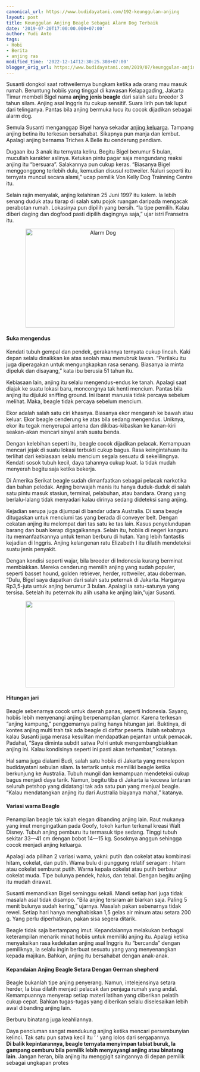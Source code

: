```yaml
---
canonical_url: https://www.budidayatani.com/192-keunggulan-anjing
layout: post
title: Keunggulan Anjing Beagle Sebagai Alarm Dog Terbaik
date: '2019-07-20T17:00:00.000+07:00'
author: Yudi Anto
tags:
- Hobi
- Berita
- anjing ras
modified_time: '2022-12-14T12:30:25.308+07:00'
blogger_orig_url: https://www.budidayatani.com/2019/07/keunggulan-anjing-beagle-sebagai-alarm.html
---
```


<p>Susanti dongkol saat rottweilernya bungkam ketika ada orang mau masuk rumah. Beruntung hobiis yang tinggal di kawasan Kelapagading, Jakarta Timur membeli Bigel nama <b>anjing jenis beagle</b> dari salah satu breeder 3 tahun silam. Anjing asal Inggris itu cukup sensitif. Suara lirih pun tak luput dari telinganya. Pantas bila anjing bermuka lucu itu cocok dijadikan sebagai alarm dog.</p><p>Semula Susanti menganggap Bigel hanya sekadar <a href="https://www.budidayatani.com/search/label/anjing%20ras">anjing keluarga</a>. Tampang anjing betina itu terkesan bersahabat. Sikapnya pun manja dan lembut. Apalagi anjing bernama Triches A Belle itu cenderung pendiam.</p><p>Dugaan ibu 3 anak itu ternyata keliru. Begitu Bigel berumur 5 bulan, mucullah karakter aslinya. Ketukan pintu pagar saja mengundang reaksi anjing itu “bersuara”. Salakannya pun cukup keras. “Biasanya Bigel menggonggong terlebih dulu, kemudian disusul rottweiler. Naluri seperti itu ternyata muncul secara alami,” ucap pemilik Von Kelly Dog Trainning Centre itu.</p><p>Selain rajin menyalak, anjing kelahiran 25 Juni 1997 itu kalem. Ia lebih senang duduk atau tiarap di salah satu pojok ruangan daripada mengacak perabotan rumah. Lokasinya pun dipilih yang bersih. “Ia tipe pemilih. Kalau diberi daging dan dogfood pasti dipilih dagingnya saja,” ujar istri Fransetra itu.</p><div style="clear: both; text-align: center;"><a style="margin-left: 1em; margin-right: 1em;" href="https://i0.wp.com/1.bp.blogspot.com/-CbcRr4gvumQ/XTLhxhE8h3I/AAAAAAAADFI/0W1IIT4gLEADWL_SlGeidsIe1rhswPhUwCLcBGAs/s1600/df040001380df4162b8cae53fa45389d_800x530.jpeg?ssl=1"><img loading="lazy" title="Alarm Dog" src="https://i1.wp.com/1.bp.blogspot.com/-CbcRr4gvumQ/XTLhxhE8h3I/AAAAAAAADFI/0W1IIT4gLEADWL_SlGeidsIe1rhswPhUwCLcBGAs/s400/df040001380df4162b8cae53fa45389d_800x530.jpeg?resize=400%2C265&amp;ssl=1" alt="Alarm Dog" width="400" height="265" border="0" data-original-height="530" data-original-width="800" data-recalc-dims="1" /></a></div><h4>Suka mengendus</h4><p>Kendati tubuh gempal dan pendek, gerakannya ternyata cukup lincah. Kaki depan selalu dinaikkan ke atas seolah mau menubruk lawan. “Perilaku itu juga diperagakan untuk mengungkapkan rasa senang. Biasanya ia minta dipeluk dan disayang,” kata ibu berusia 51 tahun itu.</p><p>Kebiasaan lain, anjing itu selalu mengendus-endus ke tanah. Apalagi saat diajak ke suatu lokasi baru, moncongnya tak henti mencium. Pantas bila anjing itu dijuluki sniffing ground. Ini ibarat manusia tidak percaya sebelum melihat. Maka, beagle tidak percaya sebelum mencium.</p><p>Ekor adalah salah satu ciri khasnya. Biasanya ekor mengarah ke bawah atau keluar. Ekor beagle cenderung ke atas bila sedang mengendus. Uniknya, ekor itu tegak menyerupai antena dan dikibas-kibaskan ke kanan-kiri seakan-akan mencari sinyal arah suatu benda.</p><p>Dengan kelebihan seperti itu, beagle cocok dijadikan pelacak. Kemampuan mencari jejak di suatu lokasi terbukti cukup bagus. Rasa keingintahuan itu terlihat dari kebiasaan selalu mencium segala sesuatu di sekelilingnya. Kendati sosok tubuh kecil, daya tahannya cukup kuat. Ia tidak mudah menyerah begitu saja ketika bekerja.</p><p>Di Amerika Serikat beagle sudah dimanfaatkan sebagai pelacak narkotika dan bahan peledak. Anjing berwajah manis itu hanya duduk-duduk di salah satu pintu masuk stasiun, terminal, pelabuhan, atau bandara. Orang yang berlalu-lalang tidak menyadari kalau dirinya sedang dideteksi sang anjing.</p><p>Kejadian serupa juga dijumpai di bandar udara Australia. Di sana beagle ditugaskan untuk menciumi tas yang berada di conveyer belt. Dengan cekatan anjing itu melompat dari tas satu ke tas lain. Kasus penyelundupan barang dan buah kerap digagalkannya. Selain itu, hobiis di negeri kanguru itu memanfaatkannya untuk teman berburu di hutan. Yang lebih fantastis kejadian di Inggris. Anjing kelangenan ratu Elizabeth I itu dilatih mendeteksi suatu jenis penyakit.</p><p>Dengan kondisi seperti wajar, bila breeder di Indonesia kurang berminat membiakkan. Mereka cenderung memilih anjing yang sudah populer, seperti basset hound, golden retriever, herder, rottweiler, atau doberman. “Dulu, Bigel saya dapatkan dari salah satu peternak di Jakarta. Harganya Rp3,5-juta untuk anjing berumur 3 bulan. Apalagi ia satu-satunya yang tersisa. Setelah itu peternak itu alih usaha ke anjing lain,”ujar Susanti.</p><div style="clear: both; text-align: center;"><a style="margin-left: 1em; margin-right: 1em;" href="https://i1.wp.com/1.bp.blogspot.com/-jbRsLi5W3vU/XTLi-7fIzRI/AAAAAAAADFQ/l8BC8ELA-as7k6CxGoReJHa31haSrSlGgCLcBGAs/s1600/beagle%2Balarm%2Bdogs_800x467.jpg?ssl=1"><img loading="lazy" src="https://i1.wp.com/1.bp.blogspot.com/-jbRsLi5W3vU/XTLi-7fIzRI/AAAAAAAADFQ/l8BC8ELA-as7k6CxGoReJHa31haSrSlGgCLcBGAs/s400/beagle%2Balarm%2Bdogs_800x467.jpg?resize=400%2C232&amp;ssl=1" width="400" height="232" border="0" data-original-height="467" data-original-width="800" data-recalc-dims="1" /></a></div><h4>Hitungan jari</h4><p>Beagle sebenarnya cocok untuk daerah panas, seperti Indonesia. Sayang, hobiis lebih menyenangi anjing berpenampilan glamor. Karena terkesan “anjing kampung,” penggemarnya paling hanya hitungan jari. Buktinya, di kontes anjing multi trah tak ada beagle di daftar peserta. Itulah sebabnya kalau Susanti juga merasa kesulitan mendapatkan pejantan untuk pemacak. Padahal, “Saya diminta subdit satwa Polri untuk mengembangbiakkan anjing ini. Kalau kondisinya seperti ini pasti akan terhambat,” katanya.</p><p>Hal sama juga dialami Budi, salah satu hobiis di Jakarta yang menelepon budidayatani sebulan silam. Ia tertarik untuk memiliki beagle ketika berkunjung ke Australia. Tubuh mungil dan kemampuan mendeteksi cukup bagus menjadi daya tarik. Namun, begitu tiba di Jakarta ia kecewa lantaran seluruh petshop yang didatangi tak ada satu pun yang menjual beagle. “Kalau mendatangkan anjing itu dari Australia biayanya mahal,” katanya.</p><h4>Variasi warna Beagle</h4><p>Penampilan beagle tak kalah elegan dibanding anjing lain. Raut mukanya yang imut mengingatkan pada Goofy, tokoh kartun terkenal kreasi Walt Disney. Tubuh anjing pemburu itu termasuk tipe sedang. Tinggi tubuh sekitar 33—41 cm dengan bobot 14—15 kg. Sosoknya anggun sehingga cocok menjadi anjing keluarga.</p><p>Apalagi ada pilihan 2 variasi wama, yakni: putih dan cokelat atau kombinasi hitam, cokelat, dan putih. Wama bulu di punggung relatif seragam : hitam atau cokelat semburat putih. Warna kepala cokelat atau putih berbaur cokelat muda. Tipe bulunya pendek, halus, dan tebal. Dengan begitu anjing itu mudah dirawat.</p><p>Susanti memandikan Bigel seminggu sekali. Mandi setiap hari juga tidak masalah asal tidak disampo. “Bila anjing tersiram air biarkan saja. Paling 5 menit bulunya sudah kering,” ujarnya. Masalah pakan sebenarnya tidak rewel. Setiap hari hanya menghabiskan 1,5 gelas air minum atau setara 200 g. Yang perlu diperhatikan, pakan sisa segera ditarik.</p><p>Beagle tidak saja bertampang imut. Kepandaiannya melakukan berbagai keterampilan menarik minat hobiis untuk memiliki anjing itu. Apalagi ketika menyaksikan rasa kedekatan anjing asal Inggris itu “bercanda” dengan pemiliknya, la selalu ingin berbuat sesuatu yang yang menyenangkan kepada majikan. Bahkan, anjing itu bersahabat dengan anak-anak.</p><h4>Kepandaian Anjing Beagle Setara Dengan German shepherd</h4><p>Beagle bukanlah tipe anjing penyerang. Namun, intelejensinya setara herder, la bisa dilatih menjadi pelacak dan penjaga rumah yang andal. Kemampuannya menyerap setiap materi latihan yang diberikan pelatih<br />cukup cepat. Bahkan tugas-tugas yang diberikan selalu diselesaikan lebih awal dibanding anjing lain.</p><p>Berburu binatang juga keahliannya.</p><p>Daya penciuman sangat mendukung anjing ketika mencari persembunyian kelinci. Tak satu pun satwa kecil itu &#8216; ‘ yang lolos dari sergapannya.<br /><b>Di balik kepintarannya, beagle ternyata menyimpan tabiat buruk, la gampang cemburu bila pemilik lebih menyayangi anjing atau binatang lain</b>. Jangan heran, bila anjing itu menggigit saingannya di depan pemilik sebagai ungkapan protes</p>